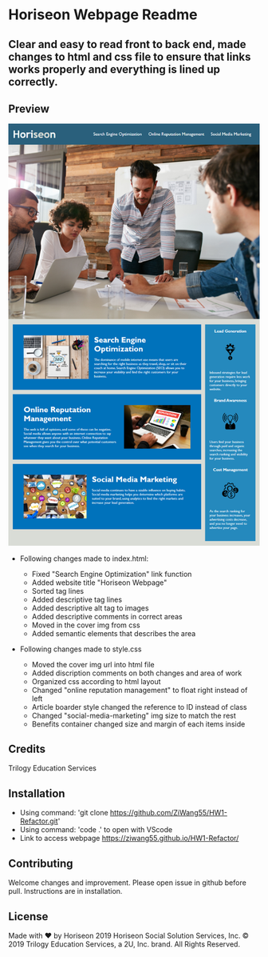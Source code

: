 # Horiseon Webpage Readme

## Clear and easy to read front to back end, made changes to html and css file to ensure that links works properly and everything is lined up correctly.

## Preview
![Image of Horiseon](https://github.com/ZiWang55/HW1-Refactor/blob/master/assets/images/01-html-css-git-homework-demo.png?raw=true)

* Following changes made to index.html: 
    * Fixed "Search Engine Optimization" link function
    * Added website title "Horiseon Webpage"
    * Sorted tag lines
    * Added descriptive tag lines
    * Added descriptive alt tag to images
    * Added descriptive comments in correct areas
    * Moved in the cover img from css
    * Added semantic elements that describes the area

* Following changes made to style.css
    * Moved the cover img url into html file
    * Added discription comments on both changes and area of work
    * Organized css according to html layout
    * Changed "online reputation management" to float right instead of left
    * Article boarder style changed the reference to ID instead of class
    * Changed "social-media-marketing" img size to match the rest
    * Benefits container changed size and margin of each items inside

## Credits

Trilogy Education Services

## Installation

- Using command: 'git clone https://github.com/ZiWang55/HW1-Refactor.git'
- Using command: 'code .' to open with VScode
- Link to access webpage https://ziwang55.github.io/HW1-Refactor/

## Contributing

Welcome changes and improvement. Please open issue in github before pull. Instructions are in installation.


## License

Made with ❤️️ by Horiseon
2019 Horiseon Social Solution Services, Inc.
© 2019 Trilogy Education Services, a 2U, Inc. brand. All Rights Reserved.

